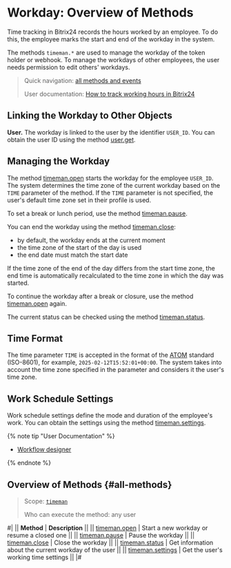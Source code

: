 # Workday: Overview of Methods

Time tracking in Bitrix24 records the hours worked by an employee. To do this, the employee marks the start and end of the workday in the system.

The methods `timeman.*` are used to manage the workday of the token holder or webhook. To manage the workdays of other employees, the user needs permission to edit others' workdays.

> Quick navigation: [all methods and events](#all-methods) 
> 
> User documentation: [How to track working hours in Bitrix24](https://helpdesk.bitrix24.com/open/21658854)

## Linking the Workday to Other Objects

**User.** The workday is linked to the user by the identifier `USER_ID`. You can obtain the user ID using the method [user.get](../../user/user-get.md).

## Managing the Workday

The method [timeman.open](./timeman-open.md) starts the workday for the employee `USER_ID`. The system determines the time zone of the current workday based on the `TIME` parameter of the method. If the `TIME` parameter is not specified, the user's default time zone set in their profile is used.

To set a break or lunch period, use the method [timeman.pause](./timeman-pause.md).

You can end the workday using the method [timeman.close](./timeman-close.md):
- by default, the workday ends at the current moment
- the time zone of the start of the day is used
- the end date must match the start date

If the time zone of the end of the day differs from the start time zone, the end time is automatically recalculated to the time zone in which the day was started.

To continue the workday after a break or closure, use the method [timeman.open](./timeman-open.md) again.

The current status can be checked using the method [timeman.status](./timeman-status.md).

## Time Format

The time parameter `TIME` is accepted in the format of the [ATOM](https://www.php.net/manual/en/class.datetimeinterface.php#datetimeinterface.constants.atom) standard (ISO-8601), for example, `2025-02-12T15:52:01+00:00`. The system takes into account the time zone specified in the parameter and considers it the user's time zone.

## Work Schedule Settings

Work schedule settings define the mode and duration of the employee's work. You can obtain the settings using the method [timeman.settings](./timeman-settings.md).

{% note tip "User Documentation" %}

-  [Workflow designer](https://helpdesk.bitrix24.com/open/23379262/)

{% endnote %}

## Overview of Methods {#all-methods}

> Scope: [`timeman`](../../scopes/permissions.md)
>
> Who can execute the method: any user

#|
|| **Method** | **Description** ||
|| [timeman.open](./timeman-open.md) | Start a new workday or resume a closed one ||
|| [timeman.pause](./timeman-pause.md) | Pause the workday ||
|| [timeman.close](./timeman-close.md) | Close the workday ||
|| [timeman.status](./timeman-status.md) | Get information about the current workday of the user ||
|| [timeman.settings](./timeman-settings.md) | Get the user's working time settings ||
|#